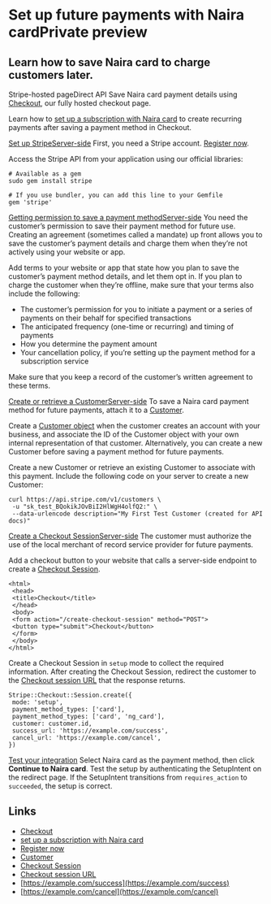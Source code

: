 # Set up future payments with Naira cardPrivate preview

## Learn how to save Naira card to charge customers later.

Stripe-hosted pageDirect API
Save Naira card payment details using
[Checkout](https://docs.stripe.com/payments/checkout), our fully hosted checkout
page.

Learn how to [set up a subscription with Naira
card](https://docs.stripe.com/billing/subscriptions/ng-card) to create recurring
payments after saving a payment method in Checkout.

[Set up
StripeServer-side](https://docs.stripe.com/payments/ng-card/set-up-future-payments#web-set-up-stripe)
First, you need a Stripe account. [Register
now](https://dashboard.stripe.com/register).

Access the Stripe API from your application using our official libraries:

```
# Available as a gem
sudo gem install stripe
```

```
# If you use bundler, you can add this line to your Gemfile
gem 'stripe'
```

[Getting permission to save a payment
methodServer-side](https://docs.stripe.com/payments/ng-card/set-up-future-payments#web-permissions)
You need the customer’s permission to save their payment method for future use.
Creating an agreement (sometimes called a mandate) up front allows you to save
the customer’s payment details and charge them when they’re not actively using
your website or app.

Add terms to your website or app that state how you plan to save the customer’s
payment method details, and let them opt in. If you plan to charge the customer
when they’re offline, make sure that your terms also include the following:

- The customer’s permission for you to initiate a payment or a series of
payments on their behalf for specified transactions
- The anticipated frequency (one-time or recurring) and timing of payments
- How you determine the payment amount
- Your cancellation policy, if you’re setting up the payment method for a
subscription service

Make sure that you keep a record of the customer’s written agreement to these
terms.

[Create or retrieve a
CustomerServer-side](https://docs.stripe.com/payments/ng-card/set-up-future-payments#web-create-customer)
To save a Naira card payment method for future payments, attach it to a
[Customer](https://docs.stripe.com/api/customers).

Create a [Customer object](https://docs.stripe.com/api/customers) when the
customer creates an account with your business, and associate the ID of the
Customer object with your own internal representation of that customer.
Alternatively, you can create a new Customer before saving a payment method for
future payments.

Create a new Customer or retrieve an existing Customer to associate with this
payment. Include the following code on your server to create a new Customer:

```
curl https://api.stripe.com/v1/customers \
 -u "sk_test_BQokikJOvBiI2HlWgH4olfQ2:" \
 --data-urlencode description="My First Test Customer (created for API docs)"
```

[Create a Checkout
SessionServer-side](https://docs.stripe.com/payments/ng-card/set-up-future-payments#web-create-checkout-session)
The customer must authorize the use of the local merchant of record service
provider for future payments.

Add a checkout button to your website that calls a server-side endpoint to
create a [Checkout Session](https://docs.stripe.com/api/checkout/sessions).

```
<html>
 <head>
 <title>Checkout</title>
 </head>
 <body>
 <form action="/create-checkout-session" method="POST">
 <button type="submit">Checkout</button>
 </form>
 </body>
</html>
```

Create a Checkout Session in `setup` mode to collect the required information.
After creating the Checkout Session, redirect the customer to the [Checkout
session
URL](https://docs.stripe.com/api/checkout/sessions/object#checkout_session_object-url)
that the response returns.

```
Stripe::Checkout::Session.create({
 mode: 'setup',
 payment_method_types: ['card'],
 payment_method_types: ['card', 'ng_card'],
 customer: customer.id,
 success_url: 'https://example.com/success',
 cancel_url: 'https://example.com/cancel',
})
```

[Test your
integration](https://docs.stripe.com/payments/ng-card/set-up-future-payments#web-test-integration)
Select Naira card as the payment method, then click **Continue to Naira card**.
Test the setup by authenticating the SetupIntent on the redirect page. If the
SetupIntent transitions from `requires_action` to `succeeded`, the setup is
correct.

## Links

- [Checkout](https://docs.stripe.com/payments/checkout)
- [set up a subscription with Naira
card](https://docs.stripe.com/billing/subscriptions/ng-card)
- [Register now](https://dashboard.stripe.com/register)
- [Customer](https://docs.stripe.com/api/customers)
- [Checkout Session](https://docs.stripe.com/api/checkout/sessions)
- [Checkout session
URL](https://docs.stripe.com/api/checkout/sessions/object#checkout_session_object-url)
- [https://example.com/success](https://example.com/success)
- [https://example.com/cancel](https://example.com/cancel)
